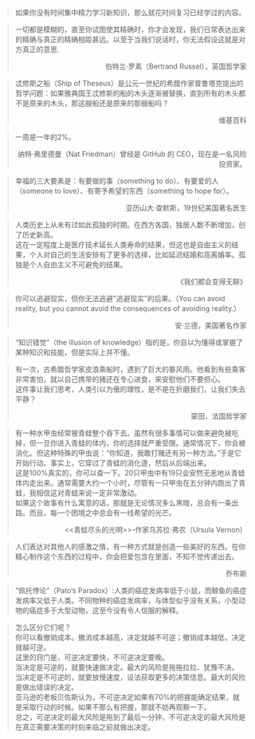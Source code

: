 > 如果你没有时间集中精力学习新知识，那么就花时间复习已经学过的内容。

> 一切都是模糊的，直至你试图使其精确时，你才会发现，我们日常表达出来的精确与真正的精确相距甚远。以至于当我们说话时，你无法假设这就是对方真正的意思.   <div style="text-align: right;">伯特兰·罗素（Bertrand Russel），英国哲学家</div>

> 忒修斯之船（Ship of Theseus）是公元一世纪的希腊作家普鲁塔克提出的哲学问题：如果雅典国王忒修斯的船的木头逐渐被替换，直到所有的木头都不是原来的木头，那这艘船还是原来的那艘船吗？ <div style="text-align: right;">维基百科</div>

> 一周是一年的2%。<div style="text-align: right;">纳特·弗里德曼（Nat Friedman）曾经是 GitHub 的 CEO，现在是一名风险投资家。</div>

> 幸福的三大要素是：有要做的事（something to do）、有要爱的人（someone to love）、有寄予希望的东西（something to hope for）。 <div style="text-align: right;">亚历山大·查默斯，19世纪美国著名医生</div>

> 人类历史上从未有过如此孤独的时期。在西方各国，独居人数不断增加，创了历史新高。  
这在一定程度上是医疗技术延长人类寿命的结果，但这也是自由主义的结果，个人对自己的生活安排有了更多的选择，比如延迟结婚和高离婚率。孤独是个人自由主义不可避免的结果。<div style="text-align: right;">《我们都会变得无聊》</div>

> 你可以逃避现实，但你无法逃避"逃避现实"的后果。（You can avoid reality, but you cannot avoid the consequences of avoiding reality.）<div style="text-align: right;">安·兰德，美国著名作家</div>

> “知识错觉”（the illusion of knowledge）指的是，你自以为懂得或掌握了某种知识和技能，但是实际上并不懂。

> 有一次，古希腊哲学家皮浪乘船时，遇到了巨大的暴风雨。他看到有些乘客非常害怕，就以自己携带的猪还在专心进食，来安慰他们不要担心。  
这件事让我们思考，人类引以为傲的理性，是不是在折磨我们，让我们失去平静？<div style="text-align: right;">蒙田，法国哲学家</div>

> 有一种水甲虫经常被青蛙整个吞下去。虽然有很多事情可以做来避免被吃掉，但一旦你进入青蛙的体内，你的选择就严重受限。通常情况下，你会被消化。但这种特殊的甲虫说：“你知道，我敢打赌还有另一种方法。”于是它开始行动。事实上，它穿过了青蛙的消化道，然后从后端出来。  
这是100%真实的，你可以查一下。20只甲虫中有19只会安然无恙地从青蛙体内走出来。通常需要大约一个小时，尽管有一只甲虫在五分钟内跑出了青蛙，我相信这对青蛙来说一定非常激动。  
如果这个故事有什么寓意的话，那就是无论情况多么黑暗，总会有一条出路。而且，每一个困境之中总会有一线希望的光芒。<div style="text-align: right;"><<青蛙尽头的光明>>-作家乌苏拉·弗农（Ursula Vernon）</div>

> 人们表达对其他人的感激之情，有一种方式就是创造一些美好的东西。在你精心制作这个东西的过程中，你会把爱包含在里面，不知不觉传递出去。<div style="text-align: right;">乔布斯</div>

> “佩托悖论”（Pato‘s Paradox）:人类的癌症发病率低于小鼠，而鲸鱼的癌症发病率又低于人类。不同物种的癌症发病率，与体型似乎没有关系，小型动物的癌症多于大型动物，这至今没有令人信服的解释。

> 怎么区分它们呢？  
你可以看撤销成本。撤消成本越高，决定就越不可逆；撤销成本越低，决定就越可逆。  
这里的窍门是，可逆决定要快，不可逆决定要晚。  
当决定是可逆的，就要快速做决定。最大的风险是拖拖拉拉、犹豫不决。  
当决定是不可逆的，就要放慢速度，设法获取更多的决策信息。最大的风险是做出错误的决定。  
亚马逊的老板贝佐斯认为，不可逆决定如果有70%的把握能确定结果，就是采取行动的时候。如果不那么有把握，那就不妨再观察一下。  
总之，可逆决定的最大风险是拖到了最后一分钟，不可逆决定的最大风险是在真正需要决策的时刻来临之前就做出决定。

> 
